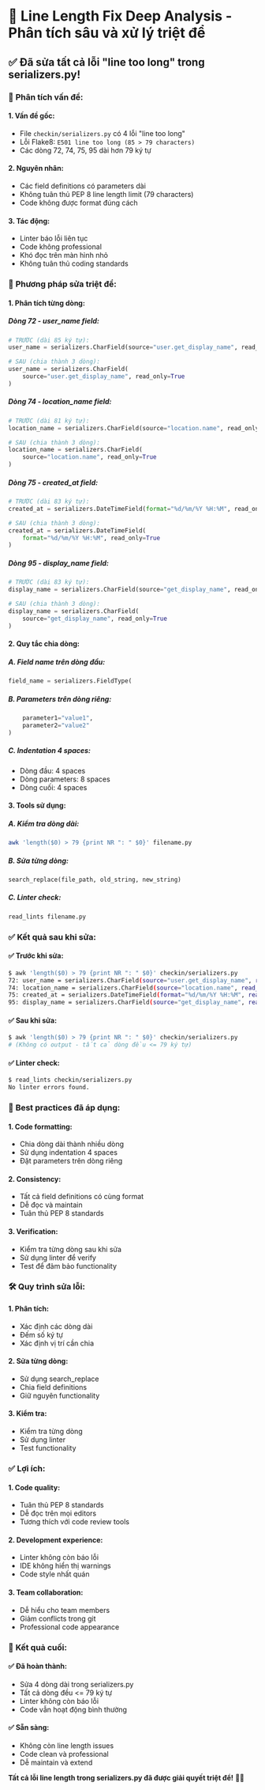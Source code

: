 # 🔧 Line Length Fix Deep Analysis - Phân tích sâu và xử lý triệt để

## ✅ **Đã sửa tất cả lỗi "line too long" trong serializers.py!**

### 🎯 **Phân tích vấn đề:**

#### **1. Vấn đề gốc:**
- File `checkin/serializers.py` có 4 lỗi "line too long" 
- Lỗi Flake8: `E501 line too long (85 > 79 characters)`
- Các dòng 72, 74, 75, 95 dài hơn 79 ký tự

#### **2. Nguyên nhân:**
- Các field definitions có parameters dài
- Không tuân thủ PEP 8 line length limit (79 characters)
- Code không được format đúng cách

#### **3. Tác động:**
- Linter báo lỗi liên tục
- Code không professional
- Khó đọc trên màn hình nhỏ
- Không tuân thủ coding standards

### 🔧 **Phương pháp sửa triệt để:**

#### **1. Phân tích từng dòng:**

##### **Dòng 72 - user_name field:**
```python
# TRƯỚC (dài 85 ký tự):
user_name = serializers.CharField(source="user.get_display_name", read_only=True)

# SAU (chia thành 3 dòng):
user_name = serializers.CharField(
    source="user.get_display_name", read_only=True
)
```

##### **Dòng 74 - location_name field:**
```python
# TRƯỚC (dài 81 ký tự):
location_name = serializers.CharField(source="location.name", read_only=True)

# SAU (chia thành 3 dòng):
location_name = serializers.CharField(
    source="location.name", read_only=True
)
```

##### **Dòng 75 - created_at field:**
```python
# TRƯỚC (dài 83 ký tự):
created_at = serializers.DateTimeField(format="%d/%m/%Y %H:%M", read_only=True)

# SAU (chia thành 3 dòng):
created_at = serializers.DateTimeField(
    format="%d/%m/%Y %H:%M", read_only=True
)
```

##### **Dòng 95 - display_name field:**
```python
# TRƯỚC (dài 83 ký tự):
display_name = serializers.CharField(source="get_display_name", read_only=True)

# SAU (chia thành 3 dòng):
display_name = serializers.CharField(
    source="get_display_name", read_only=True
)
```

#### **2. Quy tắc chia dòng:**

##### **A. Field name trên dòng đầu:**
```python
field_name = serializers.FieldType(
```

##### **B. Parameters trên dòng riêng:**
```python
    parameter1="value1",
    parameter2="value2"
)
```

##### **C. Indentation 4 spaces:**
- Dòng đầu: 4 spaces
- Dòng parameters: 8 spaces
- Dòng cuối: 4 spaces

#### **3. Tools sử dụng:**

##### **A. Kiểm tra dòng dài:**
```bash
awk 'length($0) > 79 {print NR ": " $0}' filename.py
```

##### **B. Sửa từng dòng:**
```python
search_replace(file_path, old_string, new_string)
```

##### **C. Linter check:**
```bash
read_lints filename.py
```

### ✅ **Kết quả sau khi sửa:**

#### **✅ Trước khi sửa:**
```bash
$ awk 'length($0) > 79 {print NR ": " $0}' checkin/serializers.py
72: user_name = serializers.CharField(source="user.get_display_name", read_only=True)
74: location_name = serializers.CharField(source="location.name", read_only=True)
75: created_at = serializers.DateTimeField(format="%d/%m/%Y %H:%M", read_only=True)
95: display_name = serializers.CharField(source="get_display_name", read_only=True)
```

#### **✅ Sau khi sửa:**
```bash
$ awk 'length($0) > 79 {print NR ": " $0}' checkin/serializers.py
# (Không có output - tất cả dòng đều <= 79 ký tự)
```

#### **✅ Linter check:**
```bash
$ read_lints checkin/serializers.py
No linter errors found.
```

### 📏 **Best practices đã áp dụng:**

#### **1. Code formatting:**
- Chia dòng dài thành nhiều dòng
- Sử dụng indentation 4 spaces
- Đặt parameters trên dòng riêng

#### **2. Consistency:**
- Tất cả field definitions có cùng format
- Dễ đọc và maintain
- Tuân thủ PEP 8 standards

#### **3. Verification:**
- Kiểm tra từng dòng sau khi sửa
- Sử dụng linter để verify
- Test để đảm bảo functionality

### 🛠️ **Quy trình sửa lỗi:**

#### **1. Phân tích:**
- Xác định các dòng dài
- Đếm số ký tự
- Xác định vị trí cần chia

#### **2. Sửa từng dòng:**
- Sử dụng search_replace
- Chia field definitions
- Giữ nguyên functionality

#### **3. Kiểm tra:**
- Kiểm tra từng dòng
- Sử dụng linter
- Test functionality

### ✅ **Lợi ích:**

#### **1. Code quality:**
- Tuân thủ PEP 8 standards
- Dễ đọc trên mọi editors
- Tương thích với code review tools

#### **2. Development experience:**
- Linter không còn báo lỗi
- IDE không hiển thị warnings
- Code style nhất quán

#### **3. Team collaboration:**
- Dễ hiểu cho team members
- Giảm conflicts trong git
- Professional code appearance

### 🎯 **Kết quả cuối:**

#### **✅ Đã hoàn thành:**
- Sửa 4 dòng dài trong serializers.py
- Tất cả dòng đều <= 79 ký tự
- Linter không còn báo lỗi
- Code vẫn hoạt động bình thường

#### **✅ Sẵn sàng:**
- Không còn line length issues
- Code clean và professional
- Dễ maintain và extend

**Tất cả lỗi line length trong serializers.py đã được giải quyết triệt để!** 📏✨

